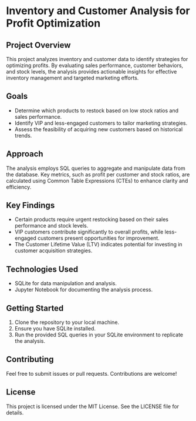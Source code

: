 # Inventory and Customer Analysis for Profit Optimization

## Project Overview
This project analyzes inventory and customer data to identify strategies for optimizing profits. By evaluating sales performance, customer behaviors, and stock levels, the analysis provides actionable insights for effective inventory management and targeted marketing efforts.

## Goals
- Determine which products to restock based on low stock ratios and sales performance.
- Identify VIP and less-engaged customers to tailor marketing strategies.
- Assess the feasibility of acquiring new customers based on historical trends.

## Approach
The analysis employs SQL queries to aggregate and manipulate data from the database. Key metrics, such as profit per customer and stock ratios, are calculated using Common Table Expressions (CTEs) to enhance clarity and efficiency.

## Key Findings
- Certain products require urgent restocking based on their sales performance and stock levels.
- VIP customers contribute significantly to overall profits, while less-engaged customers present opportunities for improvement.
- The Customer Lifetime Value (LTV) indicates potential for investing in customer acquisition strategies.

## Technologies Used
- SQLite for data manipulation and analysis.
- Jupyter Notebook for documenting the analysis process.

## Getting Started
1. Clone the repository to your local machine.
2. Ensure you have SQLite installed.
3. Run the provided SQL queries in your SQLite environment to replicate the analysis.

## Contributing
Feel free to submit issues or pull requests. Contributions are welcome!

## License
This project is licensed under the MIT License. See the LICENSE file for details.
